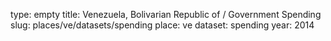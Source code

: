 type: empty
title: Venezuela, Bolivarian Republic of / Government Spending
slug: places/ve/datasets/spending
place: ve
dataset: spending
year: 2014
